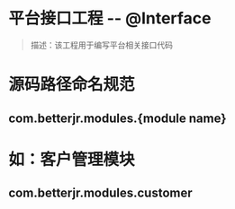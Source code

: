 # 平台接口工程 -- @Interface
> 描述：该工程用于编写平台相关接口代码

# 源码路径命名规范
## com.betterjr.modules.{module name}

# 如：客户管理模块
## com.betterjr.modules.customer
